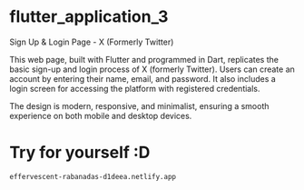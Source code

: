 # flutter_application_3

Sign Up & Login Page - X (Formerly Twitter)

This web page, built with Flutter and programmed in Dart, replicates the basic sign-up and login process of X (formerly Twitter). Users can create an account by entering their name, email, and password. It also includes a login screen for accessing the platform with registered credentials.

The design is modern, responsive, and minimalist, ensuring a smooth experience on both mobile and desktop devices.


# Try for yourself :D

```
effervescent-rabanadas-d1deea.netlify.app

```
